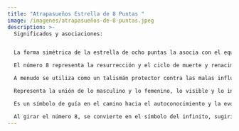 ```yaml
---
title: "Atrapasueños Estrella de 8 Puntas "
image: /imagenes/atrapasueños-de-8-puntas.jpeg
description: >-
  Significados y asociaciones:


  La forma simétrica de la estrella de ocho puntas la asocia con el equilibrio entre opuestos, los elementos y las cualidades. 

  El número 8 representa la resurrección y el ciclo de muerte y renacimiento, así como los nuevos comienzos. 

  A menudo se utiliza como un talismán protector contra las malas influencias y el mal, ya sea en el ámbito personal o para las cosechas y aguas. 

  Representa la unión de lo masculino y lo femenino, lo visible y lo invisible, y la conexión entre lo terrenal y lo divino. 

  Es un símbolo de guía en el camino hacia el autoconocimiento y la evolución. 

  Al girar el número 8, se convierte en el símbolo del infinito, sugiriendo ciclos más allá de la vida y la muerte.
---
```


